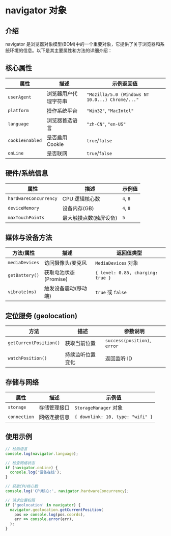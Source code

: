 # navigator 对象

## 介绍

navigator 是浏览器对象模型(BOM)中的一个重要对象，它提供了关于浏览器和系统环境的信息。以下是其主要属性和方法的详细介绍：

## 核心属性

| 属性            | 描述                 | 示例返回值                                      |
| --------------- | -------------------- | ----------------------------------------------- |
| `userAgent`     | 浏览器用户代理字符串 | `"Mozilla/5.0 (Windows NT 10.0...) Chrome/..."` |
| `platform`      | 操作系统平台         | `"Win32"`, `"MacIntel"`                         |
| `language`      | 浏览器首选语言       | `"zh-CN"`, `"en-US"`                            |
| `cookieEnabled` | 是否启用 Cookie      | `true`/`false`                                  |
| `onLine`        | 是否联网             | `true`/`false`                                  |

## 硬件/系统信息

| 属性                  | 描述                   | 示例值   |
| --------------------- | ---------------------- | -------- |
| `hardwareConcurrency` | CPU 逻辑核心数         | `4`, `8` |
| `deviceMemory`        | 设备内存(GB)           | `4`, `8` |
| `maxTouchPoints`      | 最大触摸点数(触屏设备) | `5`      |

## 媒体与设备方法

| 方法/属性      | 描述                  | 返回值类型                        |
| -------------- | --------------------- | --------------------------------- |
| `mediaDevices` | 访问摄像头/麦克风     | `MediaDevices` 对象               |
| `getBattery()` | 获取电池状态(Promise) | `{ level: 0.85, charging: true }` |
| `vibrate(ms)`  | 触发设备震动(移动端)  | `true` 或 `false`                 |

## 定位服务 (geolocation)

| 方法                   | 描述             | 参数说明                     |
| ---------------------- | ---------------- | ---------------------------- |
| `getCurrentPosition()` | 获取当前位置     | `success(position)`, `error` |
| `watchPosition()`      | 持续监听位置变化 | 返回监听 ID                  |

## 存储与网络

| 属性         | 描述         | 示例值                           |
| ------------ | ------------ | -------------------------------- |
| `storage`    | 存储管理接口 | `StorageManager` 对象            |
| `connection` | 网络连接信息 | `{ downlink: 10, type: "wifi" }` |

## 使用示例

```javascript
// 检测语言
console.log(navigator.language);

// 检查网络状态
if (navigator.onLine) {
  console.log('设备在线');
}

// 获取CPU核心数
console.log('CPU核心:', navigator.hardwareConcurrency);

// 请求位置权限
if ('geolocation' in navigator) {
  navigator.geolocation.getCurrentPosition(
    pos => console.log(pos.coords),
    err => console.error(err),
  );
}
```
